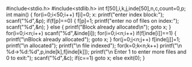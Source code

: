 #include<stdio.h> 
#include<stdlib.h> 
int f[50],i,k,j,inde[50],n,c,count=0,p; 
int main() 
{ 
for(i=0;i<50;i++) 
f[i]=0; 
x: printf("enter index block:"); 
scanf("%d",&p); 
if(f[p]==0) 
{ 
f[p]=1; 
printf("enter no of files on index:"); 
scanf("%d",&n); 
} 
else 
{ 
printf("Block already allocated\n"); 
goto x; 
}
for(i=0;i<n;i++) 
scanf("%d",&inde[i]); 
for(i=0;i<n;i++) 
if(f[inde[i]]==1) 
{ 
printf("\nBlock already allocated"); 
goto x; 
} 
for(j=0;j<n;j++) 
f[inde[j]]=1; 
printf("\n allocated"); 
printf("\n file indexed"); 
for(k=0;k<n;k++) 
printf("\n %d->%d:%d",p,inde[k],f[inde[k]]); 
printf("\n Enter 1 to enter more files and 0 to exit:"); 
scanf("%d",&c); 
if(c==1) 
goto x; 
else 
exit(0); 
}
